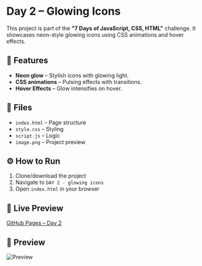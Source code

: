 # Day 2 – Glowing Icons

This project is part of the **"7 Days of JavaScript, CSS, HTML"** challenge. It showcases neon-style glowing icons using CSS animations and hover effects.

## 🚀 Features

- **Neon glow** – Stylish icons with glowing light.
- **CSS animations** – Pulsing effects with transitions.
- **Hover Effects** – Glow intensifies on hover.

## 📂 Files

- `index.html` – Page structure  
- `style.css` – Styling  
- `script.js` – Logic  
- `image.png` – Project preview

## ⚙️ How to Run

1. Clone/download the project  
2. Navigate to `DAY 2 - glowing icons`  
3. Open `index.html` in your browser  

## 🔗 Live Preview

[GitHub Pages – Day 2](https://whereismytime.github.io/7-Days-of-JavaScript-CSS-HTML/DAY%202%20-%20glowing%20icons/)

## 📸 Preview

![Preview](image.png)